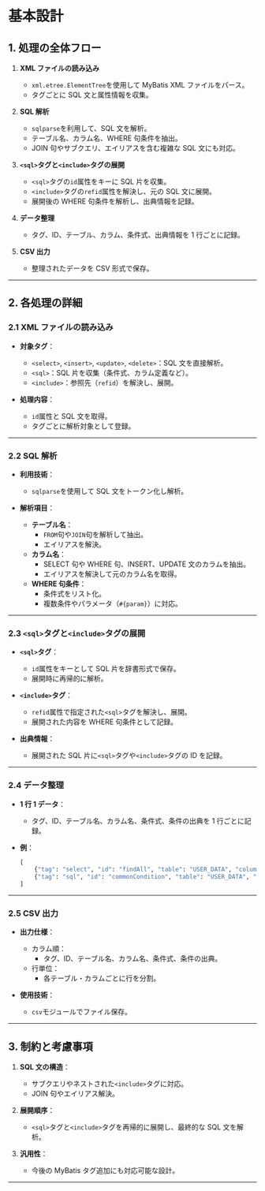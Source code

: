 # **基本設計**

## **1. 処理の全体フロー**

1. **XML ファイルの読み込み**

   - `xml.etree.ElementTree`を使用して MyBatis XML ファイルをパース。
   - タグごとに SQL 文と属性情報を収集。

2. **SQL 解析**

   - `sqlparse`を利用して、SQL 文を解析。
   - テーブル名、カラム名、WHERE 句条件を抽出。
   - JOIN 句やサブクエリ、エイリアスを含む複雑な SQL 文にも対応。

3. **`<sql>`タグと`<include>`タグの展開**

   - `<sql>`タグの`id`属性をキーに SQL 片を収集。
   - `<include>`タグの`refid`属性を解決し、元の SQL 文に展開。
   - 展開後の WHERE 句条件を解析し、出典情報を記録。

4. **データ整理**

   - タグ、ID、テーブル、カラム、条件式、出典情報を 1 行ごとに記録。

5. **CSV 出力**
   - 整理されたデータを CSV 形式で保存。

---

## **2. 各処理の詳細**

### **2.1 XML ファイルの読み込み**

- **対象タグ**：

  - `<select>`, `<insert>`, `<update>`, `<delete>`：SQL 文を直接解析。
  - `<sql>`：SQL 片を収集（条件式、カラム定義など）。
  - `<include>`：参照先（`refid`）を解決し、展開。

- **処理内容**：
  - `id`属性と SQL 文を取得。
  - タグごとに解析対象として登録。

---

### **2.2 SQL 解析**

- **利用技術**：

  - `sqlparse`を使用して SQL 文をトークン化し解析。

- **解析項目**：
  - **テーブル名**：
    - `FROM`句や`JOIN`句を解析して抽出。
    - エイリアスを解決。
  - **カラム名**：
    - SELECT 句や WHERE 句、INSERT、UPDATE 文のカラムを抽出。
    - エイリアスを解決して元のカラム名を取得。
  - **WHERE 句条件**：
    - 条件式をリスト化。
    - 複数条件やパラメータ（`#{param}`）に対応。

---

### **2.3 `<sql>`タグと`<include>`タグの展開**

- **`<sql>`タグ**：

  - `id`属性をキーとして SQL 片を辞書形式で保存。
  - 展開時に再帰的に解析。

- **`<include>`タグ**：

  - `refid`属性で指定された`<sql>`タグを解決し、展開。
  - 展開された内容を WHERE 句条件として記録。

- **出典情報**：
  - 展開された SQL 片に`<sql>`タグや`<include>`タグの ID を記録。

---

### **2.4 データ整理**

- **1 行 1 データ**：

  - タグ、ID、テーブル名、カラム名、条件式、条件の出典を 1 行ごとに記録。

- **例**：
  ```python
  [
      {"tag": "select", "id": "findAll", "table": "USER_DATA", "column": "id", "condition": "u.sex = #{sex}", "source": "commonCondition"},
      {"tag": "sql", "id": "commonCondition", "table": "USER_DATA", "column": "sex", "condition": "u.sex = #{sex}", "source": None}
  ]
  ```

---

### **2.5 CSV 出力**

- **出力仕様**：

  - カラム順：
    - タグ、ID、テーブル名、カラム名、条件式、条件の出典。
  - 行単位：
    - 各テーブル・カラムごとに行を分割。

- **使用技術**：
  - `csv`モジュールでファイル保存。

---

## **3. 制約と考慮事項**

1. **SQL 文の構造**：

   - サブクエリやネストされた`<include>`タグに対応。
   - JOIN 句やエイリアス解決。

2. **展開順序**：

   - `<sql>`タグと`<include>`タグを再帰的に展開し、最終的な SQL 文を解析。

3. **汎用性**：
   - 今後の MyBatis タグ追加にも対応可能な設計。

---
